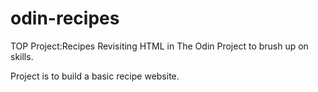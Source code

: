 # odin-recipes
TOP Project:Recipes
Revisiting HTML in The Odin Project to brush up on skills.

Project is to build a basic recipe website.
